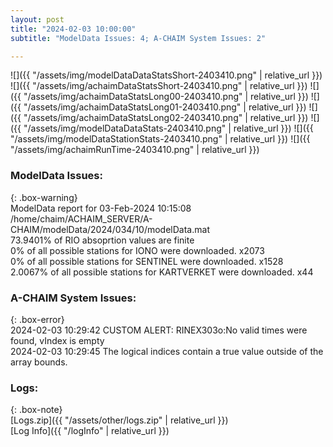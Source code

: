 ```yaml
---
layout: post
title: "2024-02-03 10:00:00"
subtitle: "ModelData Issues: 4; A-CHAIM System Issues: 2"

---
```


![]({{ "/assets/img/modelDataDataStatsShort-2403410.png" | relative_url }})
![]({{ "/assets/img/achaimDataStatsShort-2403410.png" | relative_url }})
![]({{ "/assets/img/achaimDataStatsLong00-2403410.png" | relative_url }})
![]({{ "/assets/img/achaimDataStatsLong01-2403410.png" | relative_url }})
![]({{ "/assets/img/achaimDataStatsLong02-2403410.png" | relative_url }})
![]({{ "/assets/img/modelDataDataStats-2403410.png" | relative_url }})
![]({{ "/assets/img/modelDataStationStats-2403410.png" | relative_url }})
![]({{ "/assets/img/achaimRunTime-2403410.png" | relative_url }})


### ModelData Issues:  
  
{: .box-warning}  
 ModelData report for 03-Feb-2024 10:15:08   
 /home/chaim/ACHAIM_SERVER/A-CHAIM/modelData/2024/034/10/modelData.mat   
 73.9401% of RIO absoprtion values are finite   
 0% of all possible stations for IONO were downloaded. x2073   
 0% of all possible stations for SENTINEL were downloaded. x1528   
 2.0067% of all possible stations for KARTVERKET were downloaded. x44   
  
### A-CHAIM System Issues:  
  
{: .box-error}  
2024-02-03 10:29:42 CUSTOM ALERT: RINEX303o:No valid times were found, vIndex is empty  
2024-02-03 10:29:45 The logical indices contain a true value outside of the array bounds.  

### Logs:  
  
{: .box-note}  
[Logs.zip]({{ "/assets/other/logs.zip" | relative_url }})  
[Log Info]({{ "/logInfo" | relative_url }})  
